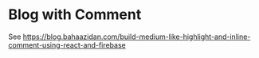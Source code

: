 # Blog with Comment

See https://blog.bahaazidan.com/build-medium-like-highlight-and-inline-comment-using-react-and-firebase
